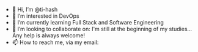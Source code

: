 - 👋 Hi, I’m @ti-hash
- 👀 I’m interested in DevOps
- 🌱 I’m currently learning Full Stack and Software Engineering
- 💞️ I’m looking to collaborate on: I'm still at the beginning of my studies... Any help is always welcome!
- 📫 How to reach me, via my email:

<!---
ti-hash/ti-hash is a ✨ special ✨ repository because its `README.md` (this file) appears on your GitHub profile.
You can click the Preview link to take a look at your changes.
--->
